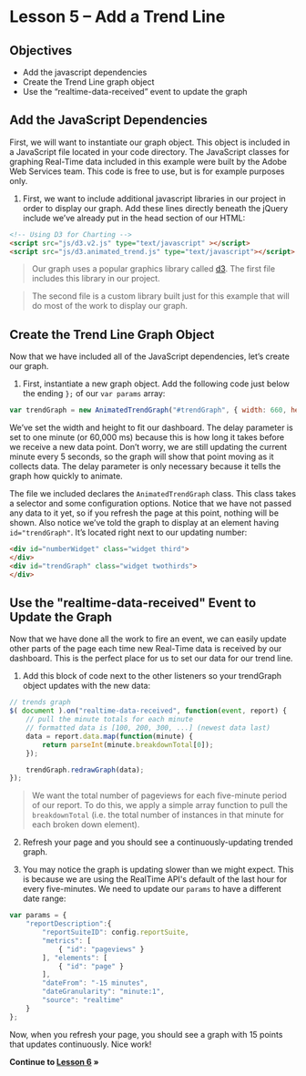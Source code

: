 Lesson 5 – Add a Trend Line
=====

Objectives
-----
 * Add the javascript dependencies
 * Create the Trend Line graph object
 * Use the “realtime-data-received” event to update the graph

Add the JavaScript Dependencies
-----

First, we will want to instantiate our graph object.  This object is included in a JavaScript file located in your code directory. The JavaScript classes for graphing Real-Time data included in this example were built by the Adobe Web Services team.  This code is free to use, but is for example purposes only.

  1. First, we want to include additional javascript libraries in our project in order to display our graph. Add these lines directly beneath the jQuery include we’ve already put in the head section of our HTML:

  ```html
  <!-- Using D3 for Charting -->
  <script src="js/d3.v2.js" type="text/javascript" ></script>
  <script src="js/d3.animated_trend.js" type="text/javascript"></script>
  ```

  > Our graph uses a popular graphics library called [d3](http://d3js.org/). The first file includes this library in our project.

  > The second file is a custom library built just for this example that will do most of the work to display our graph.

Create the Trend Line Graph Object
-----

Now that we have included all of the JavaScript dependencies, let’s create our graph.

  1. First, instantiate a new graph object. Add the following code just below the ending `};` of our `var params` array:

  ```javascript
  var trendGraph = new AnimatedTrendGraph("#trendGraph", { width: 660, height: 200, delay: 60000});
  ```

We’ve set the width and height to fit our dashboard.  The delay parameter is set to one minute (or 60,000 ms) because this is how long it takes before we receive a new data point.  Don’t worry, we are still updating the current minute every 5 seconds, so the graph will show that point moving as it collects data.  The delay parameter is only necessary because it tells the graph how quickly to animate.

The file we included declares the `AnimatedTrendGraph` class.  This class takes a selector and some configuration options.  Notice that we have not passed any data to it yet, so if you refresh the page at this point, nothing will be shown.  Also notice we’ve told the graph to display at an element having `id="trendGraph"`.  It’s located right next to our updating number:

```html
<div id="numberWidget" class="widget third">
</div>
<div id="trendGraph" class="widget twothirds">
</div>
```

Use the "realtime-data-received" Event to Update the Graph
-----

Now that we have done all the work to fire an event, we can easily update other parts of the page each time new Real-Time data is received by our dashboard.   This is the perfect place for us to set our data for our trend line.

  1. Add this block of code next to the other listeners so your trendGraph object updates with the new data:

  ```javascript
  // trends graph
  $( document ).on("realtime-data-received", function(event, report) {
      // pull the minute totals for each minute
      // formatted data is [100, 200, 300, ...] (newest data last)
      data = report.data.map(function(minute) {
          return parseInt(minute.breakdownTotal[0]);
      });

      trendGraph.redrawGraph(data);
  });
  ```

  > We want the total number of pageviews for each five-minute period of our report. To do this, we apply a simple array function to pull the `breakdownTotal` (i.e. the total number of instances in that minute for each broken down element).

  2. Refresh your page and you should see a continuously-updating trended graph.

  3. You may notice the graph is updating slower than we might expect. This is because we are using the RealTime API's default of the last hour for every five-minutes. We need to update our `params` to have a different date range:

  ```javascript
  var params = {
      "reportDescription":{
          "reportSuiteID": config.reportSuite,
          "metrics": [
              { "id": "pageviews" }
          ], "elements": [
              { "id": "page" }
          ],
          "dateFrom": "-15 minutes",
          "dateGranularity": "minute:1",
          "source": "realtime"
      }
  };
  ```

Now, when you refresh your page, you should see a graph with 15 points that updates continuously. Nice work!

**Continue to [Lesson 6](../lesson_6#lesson-6--add-a-donut-chart) »**
